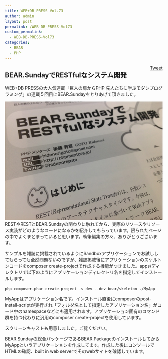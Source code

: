 ```yaml
---
title: WEB+DB PRESS Vol.73
author: admin
layout: post
permalink: /WEB-DB-PRESS-Vol73
custom_permalink:
  - WEB-DB-PRESS-Vol73
categories:
  - BEAR
  - PHP
---
```

<div style="float: right; margin-left: 10px;">
  <a href="https://twitter.com/share" class="twitter-share-button" data-count="vertical" data-url="/blog/WEB-DB-PRESS-Vol73">Tweet</a>
</div>

## BEAR.SundayでRESTfulなシステム開発

WEB+DB PRESSの大人気連載「巨人の肩からPHP 先人たちに学ぶモダンプログラミング」の連載５回目にBEAR.Sundayをとりあげて頂きました。

[<img src="/wp-content/uploads/2013/02/734505566.jpg" alt="734505566" class="aligncenter size-full wp-image-1676" />][1] 
RESTやRESTとBEAR.Sundayの関わりに触れてから、実際のリソースやリソース実装がどのようなコードになるかを紹介してもらっています。限られたページの中でよくまとまっていると思います。執筆編集の方々、ありがとうございます。

サンプルを雑誌に掲載されているようにSandboxアプリケーションでお試ししてもらっても全然問題ないのですが、雑誌掲載後にアプリケーションのスケルトンコードをcomposer create-projectで作成する機能がつきました。apps/ディレクトリで以下のようにアプリケーションディレクトリ名を指定してインストールします。

`php composer.phar create-project -s dev --dev bear/skeleton ./MyApp`

MyAppはアプリケーション名です。インストール直後にcomposerのpost-install-scriptが実行され「フォルダ名として指定したアプリケーション名」がコード中のnamespaceなどにも適用されます。アプリケーション固有のコマンド群を持つ代わりに汎用のcomposer create-projectを使用しています。

スクリーンキャストも用意しました。ご覧ください。  


BEAR.Sundayの総合パッケージであるBEAR.PackageのインストールしてからMyAppというアプリケーションを作成してます。作成した後にコンソールでHTMLの確認、built in web serverでそのwebサイトを確認しています。

 [1]: /wp-content/uploads/2013/02/734505566.jpg